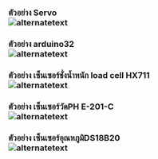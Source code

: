 <h3>ตัวอย่าง Servo</h><br/> 
<img src="https://www.img.in.th/images/95da1383c3f7a1fdc6c429d6a011cb35.jpg" alt="alternatetext" "style="width:500px;height:600px;" >  

<h3>ตัวอย่าง arduino32</h><br/> 
<img src="https://www.img.in.th/images/849af9d01d83b300c25d37d88352fc2e.jpg" alt="alternatetext" "style="width:500px;height:600px;">

<h3>ตัวอย่าง เซ็นเซอร์ชั่งน้ำหนัก load cell HX711</h><br/> 
<img src="https://www.img.in.th/images/6216ca21bcce51ac60891ce631e37443.jpg" alt="alternatetext" "style="width:500px;height:600px;">

<h3>ตัวอย่าง เซ็นเซอร์วัดPH E-201-C</h><br/> 
<img src="https://www.img.in.th/images/f0056a76b6438cac24c4c3afd243f1a7.jpg" alt="alternatetext" "style="width:500px;height:600px;">

<h3>ตัวอย่าง เซ็นเซอร์อุณหภูมิDS18B20</h><br/> 
<img src="https://www.img.in.th/images/06fd1f61ec707045ed459ba13afc77e4.jpg" alt="alternatetext" "style="width:500px;height:600px;">
